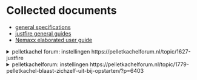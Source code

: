 # Collected documents

- [general specifications](./docs/PS_15-5_04-2017_lores.pdf)
- [justfire general guides](./docs/DOC-20240907-WA0001-kachel..pdf)
- [Nemaxx elaborated user guide](./docs/p6.pdf)

<details>
<summary>
pelletkachel forum: instellingen  https://pelletkachelforum.nl/topic/1627-justfire
</summary>
  
## Geplaatst op: 23 November 2020 - 09:56 PM

Ik heb een palletkachel aangeschaft met een cv aansluiting, deze Pallet kachel staat bij mij in de woonkamer en gebruik ik voor verwarming van de ruimte waar deze staat, de resterend warmte gebruik ik voor het opwarmen van mijn 800 liter buffervat waar ik mijn sanitair water door heen laat lopen en mijn cv installatie mee opwarmt, als ik de palletkachel laat draaien op koude dagen hoeft de warmtepomp niet zo zwaar te trekken en is mijn huisje lekker warm.

Zelf ben ik installateur en hou er van om met simpele oplossingen een optimaal resultaat te behalen dat begrijpbaar is voor iedereen.
Leuk dacht ik een palletkachel, dus ik bel met justfire, ik kreeg een heer aan de telefoon en vertelde mij wat er allemaal mogelijk is, hoe ik hem het beste kon aansluiten, en dat ik kon terug bellen als hij geïnstalleerd was om e.v.t. te finetunen...

Na installatie kwam ik er achter dat de palletkachel op vrij hoog vermogen brande (21 kW )terwijl er op de typegoedkeuringsplaat staat dat hij minimaal op 4kW kan draaien, dit zou betekenen dat hij langere periode kan draaien en dat het een constante tempartuur ik de huiskamer kan zij zonder dat er pieken en dalen zijn en de kachel aan en uit schakelt als hij zijn tempartuur herijkt heeft, ook de consumptie van pallets kan dan worden terug geschroefd.

Ik heb een mail gestuurd of het mogelijk is de parameters te krijgen, deze zijn immers van concurrenten gewoon via de gebruikershandleiding of via YouTube te benaderen met een goede uitleg van een instalateur.
Ik heb minstens 15x gebeld, en zou worden terug gebeld, geen reactie of hulp van de kant van justfire, en via de email kreeg ik nee op het orkest, ik moest maar een service monteur laten komen op mijn kosten, hoe kan ik een toestel finetunen als die monteur 1x komt,
Daarnaast ben ik zelf erkend installateur en kan er dus slecht tegen als iemand monopolie speelt.

Ik heb de beste mensen nogmaals gemaild of het niet mogelijk was opnieuw te beginnen en of zij mij verder gaan helpen daar ik er ondertussen achter was gekomen na veel proberen wat de code voor de parameters is.

Dit heb ik ook kenbaar gemaakt, maar ook hierop geen reactie, dus wil hierbij deze manier van handelen eindigen en ieder de mogelijkheid geven zelf zijn palletkachel te kunnen instellen.

BELANGRIJK Voor u gaat finetunen schrijft u de fabrieksinstellingen op, zodat u altijd kunt terugzetten als iets niet werkt.

Als u de pijl omhoog ingedrukt houd vraagt de palletkachel om een code, dit is 1108 duimpje
Hier zijn de volgende parameters in aanwezig

Startup clean 20 (niet wijzigen)
Light delay time (niet wijzigen)
Ignitor delay time (niet wijzigen)
Ligtning fail time (niet wijzigen)
Switch off ( wijzigbaar )
Protect temp ( niet wijzigen )
Exhaust L temp ( zelf heb ik op 30 )
Exhaust H temp ( zelf heb ik op 35 )
Gap temp ( geen idee wat dit is )
Cooling temp ( zelf op 90 staan ivm langdurig afsluiten)
Pomp stop temp ( als de buffer deze temp berijkt heeft gaat de pomp draaien)
Water Limit temp. (Max water temp, zelf op 90)
Pomp last time, (hoelang de pomp moet draaien na aangaan, zelf op 10)

Als u de pijl omlaag ingedrukt houd vraagt de palletkachel om een code, dit is 1108 duimpje
Hier zijn de volgende parameters in aanwezig

First feeding time (niet wijzigen)

Dan de instellingen zoals ik deze heb gewijzigd voor een aangename verbranding van de pallets.

P1 smoke 122
P1 fan 128
P1 Feedtime Last 6 every 2

P2 smoke 120
P2 fan 125
P2 feedtime last 7 every 3

P3 smoke 97
P3 fan 117
P3 feedtime last 3 every 5

P4 smoke 93
P4 fan 107
P4 feedtime 3 every 9

P5 smoke 140 (niet wijzigen)
P6 smoke 145 (niet wijzigen)

Hierna kunt u de instellingen opslaan in de parameters.

En het wachtwoord wijzigen, ik adviseer dit zelf niet te doen maar te laten staan zodat u dit altijd kunt opzoeken.

Deze instellingen kunnen per kachel verschillen, maar als je goed kijkt zie je een patroon in de feedtime en ventilatoren.

Smoke is de rookgasventilator, hiermee kun je dus het vermogen regelen maar je zult de hoeveelheid pallets hierop aan moeten passen zodat deze verhouding klopt.

Als de code 1108 niet werkt zou u nog 1109 kunnen proberen.

Ik sta achter de informatie die ik met u deel en u mag mij altijd even een berichtje sturen wellicht kan ik u wel verder helpen met de afstellingen waar justfire dit verzaakt.

Met vriendelijke groet
Alexander

## Geplaatst op: 15 December 2020 - 02:31 PM

Hoi Alexander,
Heb het foutje gevonden met inloggen.
Pijltje naar onderen dan paswoord ipv pijltje naar boven. Super bedankt voor de info. Groetjes Hatseflatz,
</details>


<details>
<summary>
pelletkachelforum: instellingen https://pelletkachelforum.nl/topic/1779-pelletkachel-blaast-zichzelf-uit-bij-opstarten/?p=6403
</summary>
Geplaatst op: 22 December 2021 - 10:00 AM

(iets beter leesbaar, de teksteditor heeft in de vorige post mijn tabel verwijderd  :)  )
 
start up clean 20s
light delay time 5m
ignitor delay time 2m
lighting fail time 20m
switch off 4m
cleaning alarm time 0h
protect temp 100
exhaust L temp 38
exhaust H temp 60
Gap temp 5
cooling temp 70
Open the Aux fan? No
 
P1 smoke 110
P1 fans 110
P1 feedtime last 4 every 6
P2 smoke 105
P2 fans 105
P2 feedtime last 4 every 7
P3 smoke 105
P3 fans 100
P3 feedtime last 3 every 6
P4 smoke 98
P4 fans 70
P4 feedtime last 2 every 14
P5 smoke 130
P6 smoke 130
workingtime 1640.5 hours
Save defaults? No
password modify ****
 
</details>